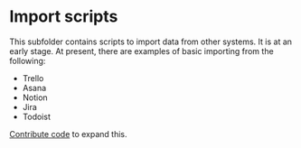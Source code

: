 # Import scripts

This subfolder contains scripts to import data from other systems. It is at an early stage. At present, there are examples of basic importing from the following:
* Trello
* Asana
* Notion
* Jira
* Todoist

[Contribute code](https://www.focalboard.com/contribute/getting-started/) to expand this.
